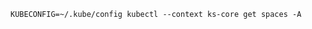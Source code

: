 <!--kubestellar-show-available-spaces-start-->
```shell
KUBECONFIG=~/.kube/config kubectl --context ks-core get spaces -A 
```
<!--kubestellar-show-available-spaces-end-->